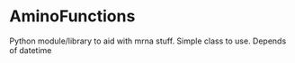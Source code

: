 # AminoFunctions
Python module/library to aid with mrna stuff. Simple class to use. Depends of datetime
